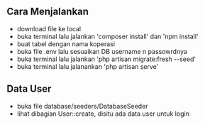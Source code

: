 
## Cara Menjalankan

- download file ke local
- buka terminal lalu jalankan 'composer install' dan 'npm install'
- buat tabel dengan nama koperasi
- buka file .env lalu sesuaikan DB username n passowrdnya
- buka terminal lalu jalankan 'php artisan migrate:fresh --seed'
- buka terminal lalu jalanankan 'php artisan serve'


## Data User
- buka file database/seeders/DatabaseSeeder
- lihat dibagian User::create, disitu ada data user untuk login

